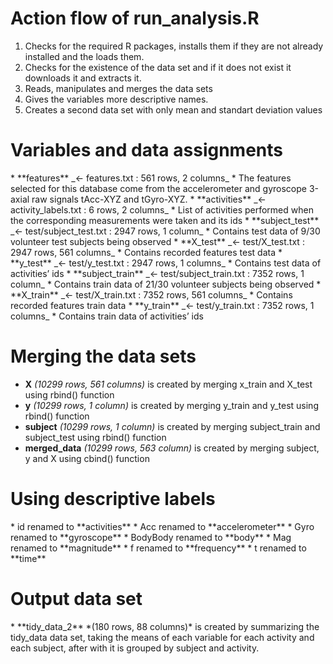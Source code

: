 <h1>Action flow of run_analysis.R</h1>

1. Checks for the required R packages, installs them if they are not already installed and the loads them.
2. Checks for the existence of the data set and if it does not exist it downloads it and extracts it.
3. Reads, manipulates and merges the data sets
4. Gives the variables more descriptive names.
5. Creates a second data set with only mean and standart deviation values

<h1>Variables and data assignments</h1>
* **features** _<- features.txt : 561 rows, 2 columns_
  * The features selected for this database come from the accelerometer and gyroscope 3-axial raw signals tAcc-XYZ and tGyro-XYZ.
* **activities** _<- activity_labels.txt : 6 rows, 2 columns_
  * List of activities performed when the corresponding measurements were taken and its ids
* **subject_test** _<- test/subject_test.txt : 2947 rows, 1 column_
  * Contains test data of 9/30 volunteer test subjects being observed
* **X_test** _<- test/X_test.txt : 2947 rows, 561 columns_
  * Contains recorded features test data
* **y_test** _<- test/y_test.txt : 2947 rows, 1 columns_
  * Contains test data of activities’ ids
* **subject_train** _<- test/subject_train.txt : 7352 rows, 1 column_
  * Contains train data of 21/30 volunteer subjects being observed
* **X_train** _<- test/X_train.txt : 7352 rows, 561 columns_
  * Contains recorded features train data
* **y_train** _<- test/y_train.txt : 7352 rows, 1 columns_
  * Contains train data of activities’ ids

<h1>Merging the data sets</h1>

* **X** _(10299 rows, 561 columns)_ is created by merging x_train and X_test using rbind() function
* **y** _(10299 rows, 1 column)_ is created by merging y_train and y_test using rbind() function
* **subject** *(10299 rows, 1 column)* is created by merging subject_train and subject_test using rbind() function
* **merged_data** *(10299 rows, 563 column)* is created by merging subject, y and X using cbind() function

<h1>Using descriptive labels</h1>
* id renamed to **activities**
* Acc renamed to **accelerometer**
* Gyro renamed to **gyroscope**
* BodyBody renamed to **body**
* Mag renamed to **magnitude**
* f renamed to **frequency**
* t renamed to **time**

<h1>Output data set</h1>
* **tidy_data_2** *(180 rows, 88 columns)* is created by summarizing the tidy_data data set, taking the means of each variable for each activity and each subject, after with it is grouped by subject and activity.
